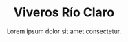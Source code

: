---
title: Viveros Río Claro
subtitle: Lorem ipsum dolor sit amet consectetur.
header_image: /assets/img/imgvivero.webp
---